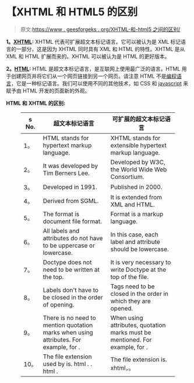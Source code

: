 # 【XHTML 和 HTML5 的区别

> 原文:[https://www . geesforgeks . org/XHTML-和-html5 之间的区别/](https://www.geeksforgeeks.org/difference-between-xhtml-and-html5/)

**1。**[**XHTML**](https://www.geeksforgeeks.org/xhtml-introduction/)**:**
XHTML 代表可扩展超文本标记语言。它可以被认为是 XML 标记语言的一部分，这是因为 XHTML 同时具有 XML 和 HTML 的特性。XHTML 是从 XML 和 HTML 扩展而来的。XHTML 可以被认为是 HTML 的更好版本。

**2。**[**HTML**](https://www.geeksforgeeks.org/html5-introduction/)**:**
HTML 是超文本标记语言，是互联网上使用最广泛的语言。HTML 用于创建网页并将它们从一个网页链接到另一个网页。请注意 HTML 不是[编程语言](https://www.geeksforgeeks.org/introduction-to-programming-languages/)，它是一种标记语言。我们可以使用不同的其他技术，如 CSS 和 [javascript](https://www.geeksforgeeks.org/javascript-tutorial/) 来赋予由 HTML 开发的页面新的外观。

**HTML 和 XHTML 的区别:**

<figure class="table">

| s No. | 超文本标记语言 | 可扩展的超文本标记语言 |
| --- | --- | --- |
| 1。 | HTML stands for hypertext markup language. | XHTML stands for extensible hypertext markup language. |
| 2。 | It was developed by Tim Berners Lee. | Developed by W3C, the World Wide Web Consortium. |
| 3。 | Developed in 1991. | Published in 2000. |
| 4。 | Derived from SGML. | It is extended from XML and HTML. |
| 5。 | The format is document file format. | Format is a markup language. |
| 6。 | All labels and attributes do not have to be uppercase or lowercase. | In this case, each label and attribute should be lowercase. |
| 7。 | Doctype does not need to be written at the top. | It is very necessary to write Doctype at the top of the file. |
| 8。 | Labels don't have to be closed in the order of opening. | Tags need to be closed in the order in which they are opened. |
| 9。 | There is no need to mention quotation marks when using attributes. For example, for . | When using attributes, quotation marks must be mentioned. For example, for . |
| 10。 | The file extension used by is. html . . html . | The file extension is. xhtml，。 |

</figure>
